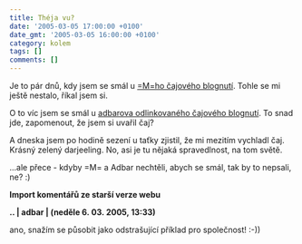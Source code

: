 ```yaml
---
title: Théja vu?
date: '2005-03-05 17:00:00 +0100'
date_gmt: '2005-03-05 16:00:00 +0100'
category: kolem
tags: []
comments: []
---
```

<p>Je to pár dnů, kdy jsem se smál u <a href="https://www.hledamdivkuzautobusudobrna.com/121130_zaznam.html#spot-121130">=M=ho čajového blognutí</a>. Tohle se mi ještě nestalo,
říkal jsem si.</p>
<p>O to víc jsem se smál u <a href="https://adbar.bloguje.cz/42467_item.php">adbarova odlinkovaného čajového blognutí</a>. To snad jde,
zapomenout, že jsem si uvařil čaj?</p>
<p>A dneska jsem po hodině sezení u taťky zjistil, že mi mezitím vychladl čaj. Krásný zelený darjeeling.
No, asi je tu nějaká spravedlnost, na tom světě.</p>
<p>...ale přece - kdyby =M= a Adbar nechtěli, abych se smál, tak by to nepsali,
ne? :)</p>
<div class="import-komentaru">
<p><strong>Import komentářů ze starší verze webu</strong></p>
<div class="comment">
<p style="font-weight:bold"><span class="compredmet">..</span> | <span class="comname">adbar</span> | (neděle&nbsp;6.&nbsp;03.&nbsp;2005,&nbsp;13:33)</p>
<p>ano, snažím se působit jako odstrašující příklad pro společnost! :-)) </p>
</div>
</div>

